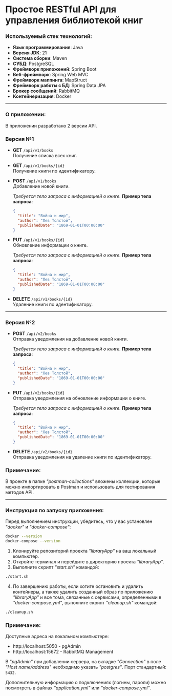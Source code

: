 # Простое RESTful API для управления библиотекой книг

### Используемый стек технологий:
- **Язык программирования**: Java
- **Версия JDK**: 21
- **Система сборки**: Maven
- **СУБД**: PostgreSQL
- **Фреймворк приложений**: Spring Boot
- **Веб-фреймворк**: Spring Web MVC
- **Фреймворк маппинга**: MapStruct
- **Фреймворк работы с БД**: Spring Data JPA
- **Брокер сообщений**: RabbitMQ
- **Контейнеризация**: Docker

---

### О приложении:

В приложении разработано 2 версии API. 

### Версия №1


- **GET** `/api/v1/books`  
  Получение списка всех книг.

- **GET** `/api/v1/books/{id}`  
  Получение книги по идентификатору.

- **POST** `/api/v1/books`  
  Добавление новой книги.

  _Требуется тело запроса с информацией о книге._
  **Пример тела запроса**:
    ```json
    {
      "title": "Война и мир",
      "author": "Лев Толстой",
      "publishedDate": "1869-01-01T00:00:00"
    }
    ```

- **PUT** `/api/v1/books/{id}`  
  Обновление информации о книге.  

  _Требуется тело запроса с информацией о книге._
  **Пример тела запроса**:
    ```json
    {
      "title": "Война и мир",
      "author": "Лев Толстой",
      "publishedDate": "1869-01-01T00:00:00"
    }
    ```

- **DELETE** `/api/v1/books/{id}`  
  Удаление книги по идентификатору.

---

### Версия №2

- **POST** `/api/v2/books`  
  Отправка уведомления на добавление новой книги.

  _Требуется тело запроса с информацией о книге._
  **Пример тела запроса**:
    ```json
    {
      "title": "Война и мир",
      "author": "Лев Толстой",
      "publishedDate": "1869-01-01T00:00:00"
    }
    ```

- **PUT** `/api/v2/books/{id}`  
  Отправка уведомления на обновление информации о книге.

  _Требуется тело запроса с информацией о книге._
  **Пример тела запроса**:
    ```json
    {
      "title": "Война и мир",
      "author": "Лев Толстой",
      "publishedDate": "1869-01-01T00:00:00"
    }
    ```

- **DELETE** `/api/v2/books/{id}`  
  Отправка уведомления на удаление книги по идентификатору.

### Примечание:

В проекте в папке _"postman-collections"_ вложены коллекции, которые можно импортировать в Postman и использовать для тестирования методов API.

---

### Инструкция по запуску приложения:

Перед выполнением инструкции, убедитесь, что у вас установлен _"docker"_ и _"docker-compose"_:
```bash
docker --version
docker-compose --version
```

1. Клонируйте репозиторий проекта _"libraryApp"_ на ваш локальный компьютер.
2. Откройте терминал и перейдите в директорию проекта _"libraryApp"_.
3. Выполните скрипт _"start.sh"_ командой:
```bash
./start.sh
```
4. По завершению работы, если хотите остановить и удалить контейнеры, а также удалить созданный образ по приложению _"libraryApp"_ и все тома, связанные с сервисами, определенными в _"docker-compose.yml"_, выполните скрипт _"cleanup.sh"_ командой:
```bash
./cleanup.sh
```

### Примечание:
Доступные адреса на локальном компьютере:
- http://localhost:5050 - pgAdmin
- http://localhost:15672 - RabbitMQ Management

 В _"pgAdmin"_ при добавлении сервера, на вкладке _"Connection"_ в поле _"Host name/address"_ необходимо указать _"postgres"_. Порт стандартный: ```5432```. 
 
Дополнительную информацию о подключениях (логины, пароли) можно посмотреть в файлах _"application.yml"_ или _"docker-compose.yml"_.
